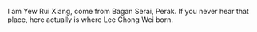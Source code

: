 I am Yew Rui Xiang, come from Bagan Serai, Perak. If you never hear that place, here actually is where Lee Chong Wei born.
